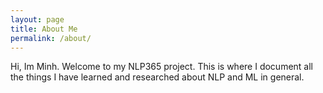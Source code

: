 ```yaml
---
layout: page
title: About Me
permalink: /about/
---
```


Hi, Im Minh. Welcome to my NLP365 project. This is where I document all the things I have learned and researched about NLP and ML in general.



